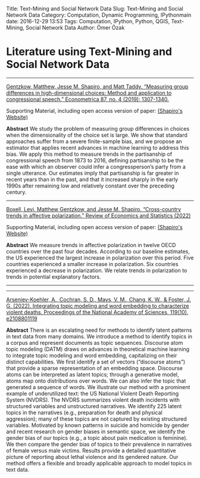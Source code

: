 Title: Text-Mining and Social Network Data
Slug: Text-Mining and Social Network Data 
Category: Computation, Dynamic Programming, IPythonmain
date: 2016-12-29 13:53
Tags: Computation, IPython, Python, QGIS, Text-Mining, Social Network Data
Author: Ömer Özak

# Literature using Text-Mining and Social Network Data

----

[Gentzkow, Matthew, Jesse M. Shapiro, and Matt Taddy. “Measuring group differences in high-dimensional choices: Method and application to congressional speech.” Econometrica 87, no. 4 (2019): 1307-1340.](https://doi.org/10.3982/ECTA16566) 

Supporting Material, including open access version of paper: [(Shapiro's Website)](https://scholar.harvard.edu/shapiro/publications/measuring-group-differences-high-dimensional-choices-method-and-application)

**Abstract**
We study the problem of measuring group differences in choices when the dimensionality of the choice set is large. We show that standard approaches suffer from a severe finite-sample bias, and we propose an estimator that applies recent advances in machine learning to address this bias. We apply this method to measure trends in the partisanship of congressional speech from 1873 to 2016, defining partisanship to be the
ease with which an observer could infer a congressperson’s party from a single utterance. Our estimates imply that partisanship is far greater in recent years than in the past, and that it increased sharply in the early 1990s after remaining low and relatively constant over the preceding century.

---

[Boxell, Levi, Matthew Gentzkow, and Jesse M. Shapiro. “Cross-country trends in affective polarization.” Review of Economics and Statistics (2022)](https://doi.org/10.1162/rest_a_01160)

Supporting Material, including open access version of paper: [(Shapiro's Website)](https://scholar.harvard.edu/shapiro/publications/cross-country-trends-affective-polarization)

**Abstract**
We measure trends in affective polarization in twelve OECD countries over the past four decades. According to our baseline estimates, the US experienced the largest increase in polarization over this period. Five countries experienced a smaller increase in polarization. Six countries experienced a decrease in polarization. We relate trends in polarization to trends in potential explanatory factors.


---



---

[Arseniev-Koehler, A., Cochran, S. D., Mays, V. M., Chang, K. W., & Foster, J. G. (2022). Integrating topic modeling and word embedding to characterize violent deaths. Proceedings of the National Academy of Sciences, 119(10), e2108801119](https://doi.org/10.1073/pnas.2108801119)

**Abstract**
There is an escalating need for methods to identify latent patterns in text data from many domains. We introduce a method to identify topics in a corpus and represent documents as topic sequences. Discourse atom topic modeling (DATM) draws on advances in theoretical machine learning to integrate topic modeling and word embedding, capitalizing on their distinct capabilities. We first identify a set of vectors (“discourse atoms”) that provide a sparse representation of an embedding space. Discourse atoms can be interpreted as latent topics; through a generative model, atoms map onto distributions over words. We can also infer the topic that generated a sequence of words. We illustrate our method with a prominent example of underutilized text: the US National Violent Death Reporting System (NVDRS). The NVDRS summarizes violent death incidents with structured variables and unstructured narratives. We identify 225 latent topics in the narratives (e.g., preparation for death and physical aggression); many of these topics are not captured by existing structured variables. Motivated by known patterns in suicide and homicide by gender and recent research on gender biases in semantic space, we identify the gender bias of our topics (e.g., a topic about pain medication is feminine). We then compare the gender bias of topics to their prevalence in narratives of female versus male victims. Results provide a detailed quantitative picture of reporting about lethal violence and its gendered nature. Our method offers a flexible and broadly applicable approach to model topics in text data.